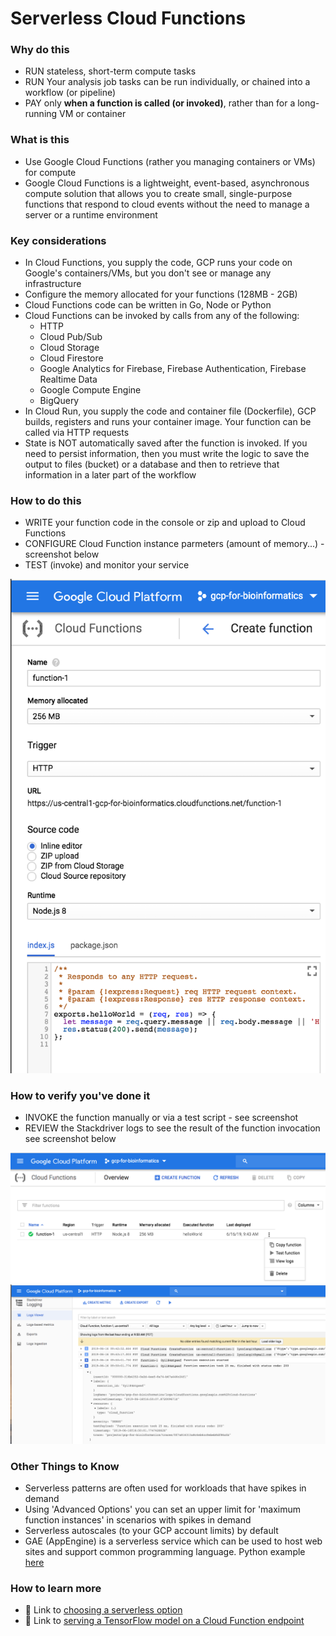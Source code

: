 # Serverless Cloud Functions

### Why do this
 - RUN stateless, short-term compute tasks
 - RUN Your analysis job tasks can be run individually, or chained into a workflow (or pipeline)
 - PAY only  **when a function is called (or invoked)**, rather than for a long-running VM or container

### What is this
 - Use Google Cloud Functions (rather you managing containers or VMs) for compute
 - Google Cloud Functions is a lightweight, event-based, asynchronous compute solution that allows you to create small, single-purpose functions that respond to cloud events without the need to manage a server or a runtime environment

### Key considerations
 - In Cloud Functions, you supply the code, GCP runs your code on Google's containers/VMs, but you don't see or manage any infrastructure
 - Configure the memory allocated for your functions (128MB - 2GB)
 - Cloud Functions code can be written in Go, Node or Python
 - Cloud Functions can be invoked by calls from any of the following:
    - HTTP
    - Cloud Pub/Sub
    - Cloud Storage
    - Cloud Firestore
    - Google Analytics for Firebase, Firebase Authentication, Firebase Realtime Data
    - Google Compute Engine
    - BigQuery
 - In Cloud Run, you supply the code and container file (Dockerfile), GCP builds, registers and runs your container image. Your function can be called via HTTP requests
 - State is NOT automatically saved after the function is invoked.  If you need to persist information, then you must write the logic to save the output to files (bucket) or a database and then to retrieve that information in a later part of the workflow

### How to do this
 - WRITE your function code in the console or zip and upload to Cloud Functions
 - CONFIGURE Cloud Function instance parmeters (amount of memory...)  - screenshot below
 - TEST (invoke) and monitor your service

 [![function-config](/images/function-config.png)]()

### How to verify you've done it
 - INVOKE the function manually or via a test script - see screenshot
 - REVIEW the Stackdriver logs to see the result of the function invocation see screenshot below

[![function-verify](/images/function-verify.png)]()
[![function-logs](/images/function-logs.png)]()

### Other Things to Know
 - Serverless patterns are often used for workloads that have spikes in demand
 - Using 'Advanced Options' you can set an upper limit for 'maximum function instances' in scenarios with spikes in demand
 - Serverless autoscales (to your GCP account limits) by default
 - GAE (AppEngine) is a serverless service which can be used to host web sites and support common programming language.  Python example [here](https://cloud.google.com/appengine/docs/python/)

### How to learn more
 - 📘 Link to [choosing a serverless option](https://cloud.google.com/serverless-options/)
 - 📘 Link to [serving a TensorFlow model on a Cloud Function endpoint](https://cloud.google.com/blog/products/ai-machine-learning/how-to-serve-deep-learning-models-using-tensorflow-2-0-with-cloud-functions)
 
